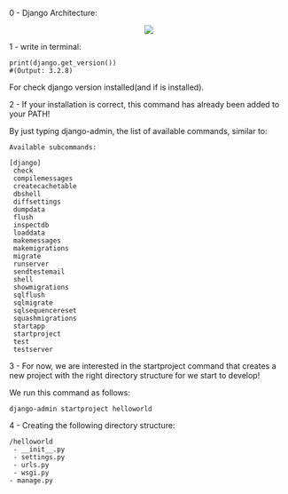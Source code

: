 0 - Django Architecture:

<p align="center">
  <a href="https://www.github.com/CarlosViniMSouza">
    <img src="https://github.com/CarlosViniMSouza/ebook_Django_Academy"/>
  </a>
</p>

1 - write in terminal:

```shell
print(django.get_version()) 
#(Output: 3.2.8)
 ```

For check django version installed(and if is installed).

2 - If your installation is correct, this command has already been added to your PATH!

By just typing django-admin, the list of available commands, similar to:

```
Available subcommands:

[django]
 check
 compilemessages
 createcachetable
 dbshell
 diffsettings
 dumpdata
 flush
 inspectdb
 loaddata
 makemessages
 makemigrations
 migrate
 runserver
 sendtestemail
 shell
 showmigrations
 sqlflush
 sqlmigrate
 sqlsequencereset
 squashmigrations
 startapp
 startproject
 test
 testserver
```

3 - For now, we are interested in the startproject command that creates a new project with the right directory structure for we start to develop!

We run this command as follows:

```shell
django-admin startproject helloworld
```

4 - Creating the following directory structure:

```
/helloworld
 - __init__.py
 - settings.py
 - urls.py
 - wsgi.py
- manage.py
```